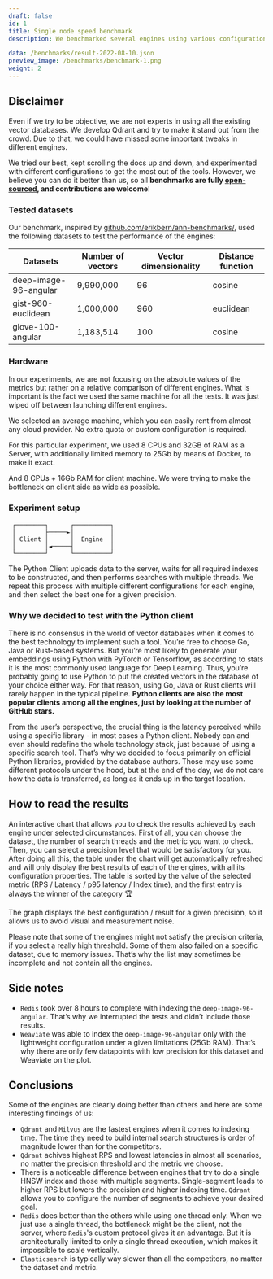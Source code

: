 ```yaml
---
draft: false
id: 1
title: Single node speed benchmark
description: We benchmarked several engines using various configurations of them on 3 different datasets to check how the results may vary. Those datasets may have different vector dimensionality but also vary in terms of the distance function being used. We also tried to capture the difference we can expect while using some different configuration parameters, for both the engine itself and the search operation separately. It is also quite interesting to see how the number of search threads may impact the performance of the engines, so we added that option as well.

data: /benchmarks/result-2022-08-10.json
preview_image: /benchmarks/benchmark-1.png
weight: 2
---
```


## Disclaimer

Even if we try to be objective, we are not experts in using all the existing vector databases.
We develop Qdrant and try to make it stand out from the crowd.
Due to that, we could have missed some important tweaks in different engines.

We tried our best, kept scrolling the docs up and down, and experimented with different configurations to get the most out of the tools. However, we believe you can do it better than us, so all **benchmarks are fully [open-sourced](https://github.com/qdrant/vector-db-benchmark), and contributions are welcome**!


### Tested datasets

Our benchmark, inspired by [github.com/erikbern/ann-benchmarks/](https://github.com/erikbern/ann-benchmarks/), used the following datasets to test the performance of the engines:


| Datasets              | Number of vectors | Vector dimensionality | Distance function |
|-----------------------|-------------------|-----------------------|-------------------|
| deep-image-96-angular | 9,990,000         | 96                    | cosine            |
| gist-960-euclidean    | 1,000,000         | 960                   | euclidean         |
| glove-100-angular     | 1,183,514         | 100                   | cosine            |

### Hardware

In our experiments, we are not focusing on the absolute values of the metrics but rather on a relative comparison of different engines.
What is important is the fact we used the same machine for all the tests.
It was just wiped off between launching different engines. 

We selected an average machine, which you can easily rent from almost any cloud provider. No extra quota or custom configuration is required.

For this particular experiment, we used 8 CPUs and 32GB of RAM as a Server, with additionally limited memory to 25Gb by means of Docker, to make it exact.

And 8 CPUs + 16Gb RAM for client machine. We were trying to make the bottleneck on client side as wide as possible.



### Experiment setup

```
 ┌────────┐      ┌──────────┐
 │        ├─────►│          │
 │ Client │      │  Engine  │
 │        │◄─────┤          │
 └────────┘      └──────────┘
```

The Python Client uploads data to the server, waits for all required indexes to be constructed, and then performs searches with multiple threads. We repeat this process with multiple different configurations for each engine, and then select the best one for a given precision.

### Why we decided to test with the Python client


There is no consensus in the world of vector databases when it comes to the best technology to implement such a tool.
You’re free to choose Go, Java or Rust-based systems.
But you’re most likely to generate your embeddings using Python with PyTorch or Tensorflow, as according to stats it is the most commonly used language for Deep Learning.
Thus, you’re probably going to use Python to put the created vectors in the database of your choice either way.
For that reason, using Go, Java or Rust clients will rarely happen in the typical pipeline.
**Python clients are also the most popular clients among all the engines, just by looking at the number of GitHub stars.**

From the user’s perspective, the crucial thing is the latency perceived while using a specific library - in most cases a Python client.
Nobody can and even should redefine the whole technology stack, just because of using a specific search tool.
That’s why we decided to focus primarily on official Python libraries, provided by the database authors.
Those may use some different protocols under the hood, but at the end of the day, we do not care how the data is transferred, as long as it ends up in the target location.


## How to read the results

An interactive chart that allows you to check the results achieved by each engine under selected circumstances.
First of all, you can choose the dataset, the number of search threads and the metric you want to check.
Then, you can select a precision level that would be satisfactory for you.
After doing all this, the table under the chart will get automatically refreshed and will only display the best results of each of the engines, with all its configuration properties.
The table is sorted by the value of the selected metric (RPS / Latency / p95 latency / Index time), and the first entry is always the winner of the category 🏆

The graph displays the best configuration / result for a given precision, so it allows us to avoid visual and measurement noise.

Please note that some of the engines might not satisfy the precision criteria, if you select a really high threshold. Some of them also failed on a specific dataset, due to memory issues. That’s why the list may sometimes be incomplete and not contain all the engines.

## Side notes

* `Redis` took over 8 hours to complete with indexing the `deep-image-96-angular`. That’s why we interrupted the tests and didn’t include those results.
* `Weaviate` was able to index the `deep-image-96-angular` only with the lightweight configuration under a given limitations (25Gb RAM). That’s why there are only few datapoints with low precision for this dataset and Weaviate on the plot.

## Conclusions

Some of the engines are clearly doing better than others and here are some interesting findings of us:

* `Qdrant` and `Milvus` are the fastest engines when it comes to indexing time. The time they need to build internal search structures is order of magnitude lower than for the competitors.
* `Qdrant` achives highest RPS and lowest latencies in almost all scenarios, no matter the precision threshold and the metric we choose.
* There is a noticeable difference between engines that try to do a single HNSW index and those with multiple segments. Single-segment leads to higher RPS but lowers the precision and higher indexing time. `Qdrant` allows you to configure the number of segments to achieve your desired goal.
* `Redis` does better than the others while using one thread only. When we just use a single thread, the bottleneck might be the client, not the server, where `Redis`'s custom protocol gives it an advantage. But it is architecturally limited to only a single thread execution, which makes it impossible to scale vertically. 
* `Elasticsearch` is typically way slower than all the competitors, no matter the dataset and metric.
